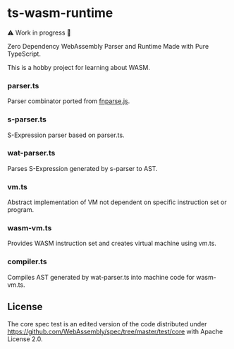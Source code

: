# ts-wasm-runtime

⚠️ Work in progress 🚧

Zero Dependency WebAssembly Parser and Runtime Made with Pure TypeScript.

This is a hobby project for learning about WASM.

### parser.ts

Parser combinator ported from [fnparse.js](https://github.com/anatoo/fnparse.js).

### s-parser.ts

S-Expression parser based on parser.ts.

### wat-parser.ts

Parses S-Expression generated by s-parser to AST.

### vm.ts

Abstract implementation of VM not dependent on specific instruction set or program.

### wasm-vm.ts

Provides WASM instruction set and creates virtual machine using vm.ts.

### compiler.ts

Compiles AST generated by wat-parser.ts into machine code for wasm-vm.ts.

## License

The core spec test is an edited version of the code distributed under https://github.com/WebAssembly/spec/tree/master/test/core with Apache License 2.0.
